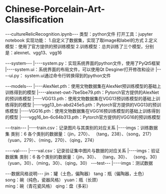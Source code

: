 # Chinese-Porcelain-Art-Classification

---cultureRelicRecognition.ipynb---
类型：python文件
打开工具：jupyter notebook
实现功能：
1.自定义了数据集，实现了取image和label的方式
2.定义模型：使用了官方提供的预训练模型
2.训练模型：总共训练了三个模型，分别是：alexnet、vgg13、vgg16

---system---
        |----system.py：实现系统界面的python文件，使用了PyQt5框架
        |----system.ui：系统界面的布局文件，可以使用Qt Desginer打开修改和设计
        |----ui.py：       system.ui通过命令行转换得到的python文件

---models---
        |----AlexNet.pth：使用文物数据集在AlexNet预训练模型的基础上训练得到的模型
        |----alexnet-owt-7be5be79.pth：Pytorch官方提供的AlexNet的预训练模型
        |----VGG13.pth：使用文物数据集在VGG13预训练模型的基础上训练得到的模型
        |----vgg13_bn-abd245e5.pth：Pytorch官方提供的VGG13的预训练模型
        |----VGG16.pth：使用文物数据集在VGG16预训练模型的基础上训练得到的模型
        |----vgg16_bn-6c64b313.pth：Pytorch官方提供的VGG16的预训练模型

---train---
        |----train.csv：记录图片与其类别的对应关系
        |----imgs：训练数据集
                         类别：6
                         各个类别的数据量：（jin，270）、    （tang，238）、（song，217）
	                                      （yuan，279）、（ming，270）、（qing，274）

----val----
        |----val.csv：记录验证集中图片与数据的对应关系
        |----imgs：验证数据集
                         类别：6
                         各个类别的数据量：（jin，30）、    （tang，30）、 （song，30）
	                                      （yuan，30）、（ming，30）、（qing，30）
---test---
       |----imgs：测试数据

---数据风格说明---
jin：罐（土色，偏陶器）                   tang：瓶（偏陶器，土色）     
song：碗（纯色，瓷器风格）            yuan：瓶（长颈）     
ming：碗（青花瓷风格）                  qing：盘（多彩）